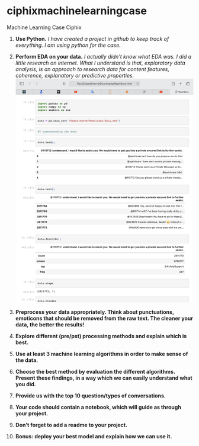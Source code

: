 # ciphixmachinelearningcase

Machine Learning Case Ciphix

1. <b>Use Python.</b>
<i>I have created a project in github to keep track of everything. I am using python for the case.</i>

2. <b>Perform EDA on your data.</b>
<i>I actually didn't know what EDA was. I did a little research on internet. What I understand is that, exploratory data analysis, is an approach to research data for content features, coherence, explanatory or predictive properties. 
![afbeelding](photo1.png)</i>

3. <b>Preprocess your data appropriately. Think about punctuations, emoticons
that should be removed from the raw text. The cleaner your data, the better the results!</b>
<i></i>

4. <b>Explore different (pre/pst) processing methods and explain which is best.</b>
<i></i>

5. <b>Use at least 3 machine learning algorithms in order to make sense of the
data.</b>
<i></i>

6. <b>Choose the best method by evaluation the different algorithms. Present
these findings, in a way which we can easily understand what you did.</b>
<i></i>

7. <b>Provide us with the top 10 question/types of conversations.</b>
<i></i>

8. <b>Your code should contain a notebook, which will guide as through your
project.</b>
<i></i>

9. <b>Don’t forget to add a readme to your project.</b>
<i></i>

10. <b>Bonus: deploy your best model and explain how we can use it.</b>
<i></i>
